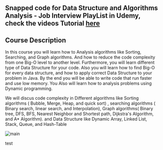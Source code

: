 ## Snapped code for Data Structure and Algorithms Analysis - Job Interview  PlayList in Udemy, check the videos Tutorial  [here](https://www.udemy.com/data-structure-and-algorithms-analysis/?couponCode=DISCOUNTGITHUB)

 ## Course Description

In this course you will learn how to Analysis algorithms like Sorting, Searching,  and Graph algorithms. And how to reduce the code complexity from one Big-O  level to another level. Furthermore, you will learn different type of Data Structure for your code. Also you will learn how to find Big-O for every data structure, and how to apply  correct Data Structure to your problem in Java. By the end you will be able to write code that run faster and use low memory. You Also will learn  how to analysis problems using Dynamic programming. 

We will discus code complexity in Different algorithms like Sorting algorithms ( Bubble, Merge, Heap, and quick sort) , searching algorithms ( Binary search, linear search, and Interpolation), Graph algorithms( Binary tree, DFS, BFS, Nearest Neighbor and Shortest path, Dijkstra's Algorithm, and A* Algorithm). and Data Structure like Dynamic Array, Linked List, Stack, Queue, and Hash-Table


![main](http://attach.alruabye.net/dsa/dsa.jpg)

test
